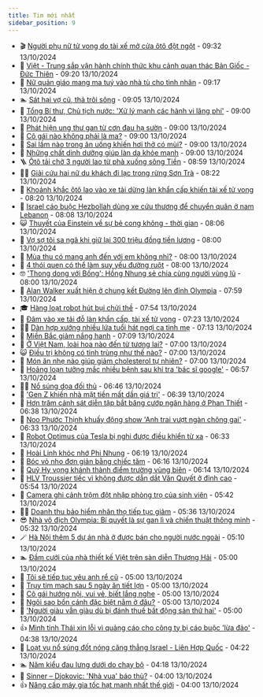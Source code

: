```yaml
---
title: Tim mới nhất
sidebar_position: 9
---
```


<!-- vnexpress-tin-moi-nhat:START -->
- 🎬 [Người phụ nữ tử vong do tài xế mở cửa ôtô đột ngột](https://vnexpress.net/tai-nan-vung-tau-4803633.html) - 09:32 13/10/2024
- 🐎 [Việt - Trung sắp vận hành chính thức khu cảnh quan thác Bản Giốc - Đức Thiên](https://vnexpress.net/viet-trung-sap-van-hanh-chinh-thuc-khu-canh-quan-thac-ban-gioc-duc-thien-4803619.html) - 09:20 13/10/2024
- 🦍 [Nữ quản giáo mang ma tuý vào nhà tù cho tình nhân](https://vnexpress.net/nu-quan-giao-len-mang-ma-tuy-cho-tu-nhan-vi-yeu-4803576.html) - 09:17 13/10/2024
- 🏊 [Sát hại vợ cũ, thả trôi sông](https://vnexpress.net/sat-hai-vo-cu-tha-troi-song-4803612.html) - 09:05 13/10/2024
- 🎊 [Tổng Bí thư, Chủ tịch nước: &#39;Xử lý mạnh các hành vi lãng phí&#39;](https://vnexpress.net/tong-bi-thu-chu-tich-nuoc-xu-ly-manh-cac-hanh-vi-lang-phi-4803637.html) - 09:00 13/10/2024
- 🎃 [Phát hiện ung thư gan từ cơn đau hạ sườn](https://vnexpress.net/phat-hien-ung-thu-gan-tu-con-dau-ha-suon-4803570.html) - 09:00 13/10/2024
- 🧰 [Cô gái nào không phải là ma?](https://vnexpress.net/co-gai-nao-khong-phai-la-ma-4802397.html) - 09:00 13/10/2024
- 🔭 [Sai lầm nào trong ăn uống khiến hơi thở có mùi?](https://vnexpress.net/sai-lam-nao-trong-an-uong-khien-hoi-tho-co-mui-4803539.html) - 09:00 13/10/2024
- 🫶 [Những chất dinh dưỡng giúp làn da khỏe mạnh](https://vnexpress.net/nhung-chat-dinh-duong-giup-lan-da-khoe-manh-4803401.html) - 09:00 13/10/2024
- 🪜 [Ôtô tải chở 3 người lao từ phà xuống sông Tiền](https://vnexpress.net/oto-tai-cho-3-nguoi-lao-tu-pha-xuong-song-tien-4803628.html) - 08:59 13/10/2024
- 👨‍🏫 [Giải cứu hai nữ du khách đi lạc trong rừng Sơn Trà](https://vnexpress.net/giai-cuu-hai-nu-du-khach-di-lac-trong-rung-son-tra-4803621.html) - 08:22 13/10/2024
- 🎊 [Khoảnh khắc ôtô lao vào xe tải dừng làn khẩn cấp khiến tài xế tử vong](https://vnexpress.net/khoanh-khac-oto-lao-vao-xe-tai-dung-lan-khan-cap-khien-tai-xe-tu-vong-4803624.html) - 08:20 13/10/2024
- 🎊 [Israel cáo buộc Hezbollah dùng xe cứu thương để chuyển quân ở nam Lebanon](https://vnexpress.net/israel-cao-buoc-hezbollah-dung-xe-cuu-thuong-de-chuyen-quan-o-nam-lebanon-4803610.html) - 08:08 13/10/2024
- 😺 [Thuyết của Einstein về sự bẻ cong không - thời gian](https://vnexpress.net/thuyet-cua-einstein-ve-su-be-cong-khong-thoi-gian-4803468.html) - 08:06 13/10/2024
- 🐘 [Vợ sợ tôi sa ngã khi giữ lại 300 triệu đồng tiền lương](https://vnexpress.net/vo-so-toi-sa-nga-khi-giu-lai-300-trieu-dong-tien-luong-4803524.html) - 08:00 13/10/2024
- 🌁 [Mùa thu có mang anh đến với em không nhỉ?](https://vnexpress.net/mua-thu-co-mang-anh-den-voi-em-khong-nhi-4803395.html) - 08:00 13/10/2024
- 🐲 [4 thói quen có thể làm suy yếu đường ruột](https://vnexpress.net/4-thoi-quen-co-the-lam-suy-yeu-duong-ruot-4803505.html) - 08:00 13/10/2024
- 🤓 [&#39;Thong dong với Bống&#39;: Hồng Nhung sẻ chia cùng người vùng lũ](https://vnexpress.net/thong-dong-voi-bong-hong-nhung-se-chia-cung-nguoi-vung-lu-4802926.html) - 08:00 13/10/2024
- 💪 [Alan Walker xuất hiện ở chung kết Đường lên đỉnh Olympia](https://vnexpress.net/alan-walker-xuat-hien-o-chung-ket-duong-len-dinh-olympia-4803607.html) - 07:59 13/10/2024
- 🎓 [Hàng loạt robot hút bụi chửi thề](https://vnexpress.net/hang-loat-robot-hut-bui-chui-the-4803603.html) - 07:54 13/10/2024
- 🫣 [Đâm vào xe tải đỗ làn khẩn cấp, tài xế tử vong](https://vnexpress.net/dam-vao-xe-tai-do-lan-khan-cap-tai-xe-tu-vong-4803608.html) - 07:23 13/10/2024
- 🧑‍💻 [Dàn hợp xướng nhiều lứa tuổi hát ngợi ca tình mẹ](https://vnexpress.net/dan-hop-xuong-nhieu-lua-tuoi-hat-ngoi-ca-tinh-me-4803583.html) - 07:13 13/10/2024
- 🐲 [Miền Bắc giảm nắng hanh](https://vnexpress.net/mien-bac-giam-nang-hanh-4803601.html) - 07:09 13/10/2024
- 🌝 [Ở Việt Nam, loài hoa nào đến từ tương lai?](https://vnexpress.net/o-viet-nam-loai-hoa-nao-den-tu-tuong-lai-4802532.html) - 07:00 13/10/2024
- 😺 [Điều trị không có tinh trùng như thế nào?](https://vnexpress.net/dieu-tri-khong-co-tinh-trung-nhu-the-nao-4803582.html) - 07:00 13/10/2024
- 🐎 [Món ăn nhẹ nào giúp giảm cholesterol tự nhiên?](https://vnexpress.net/mon-an-nhe-nao-giup-giam-cholesterol-tu-nhien-4803548.html) - 07:00 13/10/2024
- 🎡 [Hoảng loạn tưởng mắc nhiều bệnh sau khi tra &#39;bác sĩ google&#39;](https://vnexpress.net/hoang-loan-tuong-mac-nhieu-benh-sau-khi-tra-bac-si-google-4803537.html) - 06:57 13/10/2024
- 👨‍🏫 [Nổ súng dọa đối thủ](https://vnexpress.net/no-sung-doa-doi-thu-4803602.html) - 06:46 13/10/2024
- 🦆 [&#39;Gen Z khiến nhà mặt tiền mất dần giá trị&#39;](https://vnexpress.net/gen-z-khien-nha-mat-tien-mat-dan-gia-tri-4803545.html) - 06:39 13/10/2024
- 🚦 [Hơn trăm cảnh sát diễn tập bắt băng cướp ngân hàng ở Phan Thiết](https://vnexpress.net/hon-tram-canh-sat-dien-tap-bat-bang-cuop-ngan-hang-o-phan-thiet-4803571.html) - 06:38 13/10/2024
- 💫 [Noo Phước Thịnh khuấy động show &#39;Anh trai vượt ngàn chông gai&#39;](https://vnexpress.net/noo-phuoc-thinh-khuay-dong-show-anh-trai-vuot-ngan-chong-gai-4803569.html) - 06:33 13/10/2024
- 🎉 [Robot Optimus của Tesla bị nghi được điều khiển từ xa](https://vnexpress.net/robot-optimus-cua-tesla-bi-nghi-duoc-dieu-khien-tu-xa-4803585.html) - 06:33 13/10/2024
- 🌋 [Hoài Linh khóc nhớ Phi Nhung](https://vnexpress.net/hoai-linh-khoc-nho-phi-nhung-4803578.html) - 06:19 13/10/2024
- 🤖 [Bóc vỏ nho đơn giản bằng chiếc tăm](https://vnexpress.net/boc-vo-nho-don-gian-bang-chiec-tam-4799948.html) - 06:16 13/10/2024
- 🦏 [Quỹ Hy vọng khánh thành điểm trường vùng biên](https://vnexpress.net/quy-hy-vong-khanh-thanh-diem-truong-vung-bien-4803520.html) - 06:14 13/10/2024
- 🦩 [HLV Troussier tiếc vì không được dẫn dắt Văn Quyết ở đỉnh cao](https://vnexpress.net/hlv-troussier-tiec-vi-khong-duoc-dan-dat-van-quyet-o-dinh-cao-4803597.html) - 05:54 13/10/2024
- 👺 [Camera ghi cảnh trộm đột nhập phòng trọ của sinh viên](https://vnexpress.net/camera-ghi-canh-trom-dot-nhap-phong-tro-cua-sinh-vien-4803579.html) - 05:42 13/10/2024
- 🧑‍🏫 [Doanh thu bảo hiểm nhân thọ tiếp tục giảm](https://vnexpress.net/doanh-thu-bao-hiem-nhan-tho-tiep-tuc-giam-4803586.html) - 05:36 13/10/2024
- 😎 [Nhà vô địch Olympia: Bí quyết là sự gan lì và chiến thuật thông minh](https://vnexpress.net/nha-vo-dich-olympia-bi-quyet-la-su-gan-li-va-chien-thuat-thong-minh-4803572.html) - 05:32 13/10/2024
- 🪄 [Hà Nội thêm 5 dự án nhà ở được bán cho người nước ngoài](https://vnexpress.net/ha-noi-them-5-du-an-nha-o-duoc-ban-cho-nguoi-nuoc-ngoai-4803555.html) - 05:10 13/10/2024
- 🏊 [Đầm cưới của nhà thiết kế Việt trên sàn diễn Thượng Hải](https://vnexpress.net/dam-cuoi-cua-nha-thiet-ke-viet-tren-san-dien-thuong-hai-4803521.html) - 05:00 13/10/2024
- 💃 [Tôi sẽ tiếp tục yêu anh rể cũ](https://vnexpress.net/toi-se-tiep-tuc-yeu-anh-re-cu-4803525.html) - 05:00 13/10/2024
- 🦆 [Trụy tim mạch sau 5 ngày ăn tiết lợn](https://vnexpress.net/truy-tim-mach-sau-5-ngay-an-tiet-lon-4803410.html) - 05:00 13/10/2024
- 🎊 [Cô gái hướng nội, vui vẻ, biết lắng nghe](https://vnexpress.net/co-gai-huong-noi-vui-ve-biet-lang-nghe-4803396.html) - 05:00 13/10/2024
- 👺 [Ngôi sao bốn cánh đặc biệt nằm ở đâu?](https://vnexpress.net/ngoi-sao-bon-canh-dac-biet-nam-o-dau-4799930.html) - 05:00 13/10/2024
- 🎡 [&#39;Người giàu vẫn giàu dù bị đánh thuế bất động sản thứ hai&#39;](https://vnexpress.net/nguoi-giau-van-giau-du-bi-danh-thue-bat-dong-san-thu-hai-4803554.html) - 05:00 13/10/2024
- 👍 [Minh tinh Thái xin lỗi vì quảng cáo cho công ty bị cáo buộc &#39;lừa đảo&#39;](https://vnexpress.net/minh-tinh-thai-xin-loi-vi-quang-cao-cho-cong-ty-bi-cao-buoc-lua-dao-4803549.html) - 04:38 13/10/2024
- 🐎 [Loạt vụ nổ súng đốt nóng căng thẳng Israel - Liên Hợp Quốc](https://vnexpress.net/loat-vu-no-sung-dot-nong-cang-thang-israel-lien-hop-quoc-4803202.html) - 04:22 13/10/2024
- 🏊 [Năm kiểu đau lưng dưới do chạy bộ](https://vnexpress.net/nam-kieu-dau-lung-duoi-do-chay-bo-4801762.html) - 04:18 13/10/2024
- 🦩 [Sinner – Djokovic: &#39;Nhà vua&#39; báo thù?](https://vnexpress.net/sinner-djokovic-nha-vua-bao-thu-4803567.html) - 04:00 13/10/2024
- 👍 [Nâng cấp máy gia tốc hạt mạnh nhất thế giới](https://vnexpress.net/nang-cap-may-gia-toc-hat-manh-nhat-the-gioi-4803233.html) - 04:00 13/10/2024<!-- vnexpress-tin-moi-nhat:END -->
